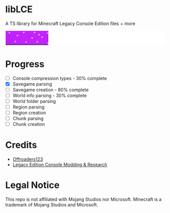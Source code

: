 # libLCE
A TS library for Minecraft Legacy Console Edition files + more 

![Progress](/assets/cur_progress.png)

# Progress
- [ ] Console compression types - 30% complete
- [x] Savegame parsing
- [ ] Savegame creation - 80% complete
- [ ] World info parsing - 30% complete
- [ ] World folder parsing
- [ ] Region parsing
- [ ] Region creation
- [ ] Chunk parsing
- [ ] Chunk creation
  
# Credits
- [Offroaders123](https://github.com/offroaders123)
- [Legacy Edition Console Modding & Research](https://discord.gg/WGJDybEWJF)

# Legal Notice
This repo is not affiliated with Mojang Studios nor Microsoft. Minecraft is a trademark of Mojang Studios and Microsoft.
